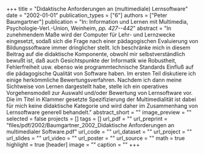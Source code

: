 +++
title = "Didaktische Anforderungen an (multimediale) Lernsoftware"
date = "2002-01-01"
publication_types = ["6"]
authors = ["Peter Baumgartner"]
publication = "In: Information und Lernen mit Multimedia, Psychologie-Verl.-Union, Weinheim, _pp. 427--442_"
abstract = "In zunehmendem Maße wird der Computer für Lehr- und Lernzwecke eingesetzt, sodaß sich die Frage nach einer pädagogischen Evaluierung von Bildungssoftware immer dringlicher stellt. Ich beschränke mich in diesem Beitrag auf die didaktische Komponente, obwohl mir selbstverständlich bewußt ist, daß auch Gesichtspunkte der Informatik wie Robustheit, Fehlerfreiheit usw. ebenso wie programmtechnische Standards Einfluß auf die pädagogische Qualität von Software haben. Im ersten Teil diskutiere ich einige herkömmliche Bewertungsverfahren. Nachdem ich dann meine Sichtweise von Lernen dargestellt habe, stelle ich ein operatives Vorgehensmodell zur Auswahl und/oder Bewertung von Lernsoftware vor. Die im Titel in Klammer gesetzte Spezifizierung der Multimedialität ist dabei für mich keine didaktische Kategorie und wird daher im Zusammenhang von Lernsoftware generell behandelt."
abstract_short = ""
image_preview = ""
selected = false
projects = []
tags = []
url_pdf = ""
url_preprint = "files/pdf/2002/Baumgartner_2002_Didaktische Anforderungen an multimedialer Software.pdf"
url_code = ""
url_dataset = ""
url_project = ""
url_slides = ""
url_video = ""
url_poster = ""
url_source = ""
math = true
highlight = true
[header]
image = ""
caption = ""
+++
